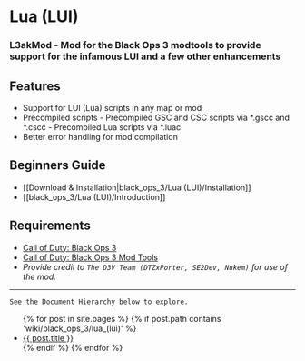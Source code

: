 # Lua (LUI)

### L3akMod - Mod for the Black Ops 3 modtools to provide support for the infamous LUI and a few other enhancements

## Features
- Support for LUI (Lua) scripts in any map or mod
- Precompiled scripts
      - Precompiled GSC and CSC scripts via *.gscc and *.cscc
      - Precompiled Lua scripts via *.luac
- Better error handling for mod compilation

## Beginners Guide
- [[Download & Installation|black_ops_3/Lua (LUI)/Installation]] 
- [[black_ops_3/Lua (LUI)/Introduction]] 

## Requirements
- [Call of Duty: Black Ops 3](http://store.steampowered.com/app/311210)
- [Call of Duty: Black Ops 3 Mod Tools](http://store.steampowered.com/app/455130)
- _Provide credit to `The D3V Team (DTZxPorter, SE2Dev, Nukem)` for use of the mod._

---

`See the Document Hierarchy below to explore.`

<ul>
  {% for post in site.pages %}
    {% if post.path contains 'wiki/black_ops_3/lua_(lui)' %}
    <li>
      <a href="{{ post.url | relative_url }}">{{ post.title }}</a>
    </li>
    {% endif %}
  {% endfor %}
</ul>